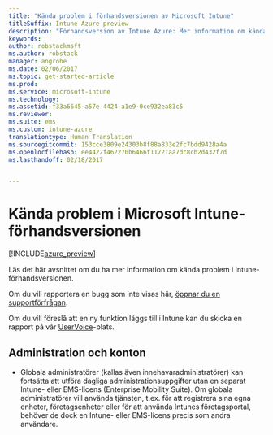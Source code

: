 ```yaml
---
title: "Kända problem i förhandsversionen av Microsoft Intune"
titleSuffix: Intune Azure preview
description: "Förhandsversion av Intune Azure: Mer information om kända problem i förhandsversionen"
keywords: 
author: robstackmsft
ms.author: robstack
manager: angrobe
ms.date: 02/06/2017
ms.topic: get-started-article
ms.prod: 
ms.service: microsoft-intune
ms.technology: 
ms.assetid: f33a6645-a57e-4424-a1e9-0ce932ea83c5
ms.reviewer: 
ms.suite: ems
ms.custom: intune-azure
translationtype: Human Translation
ms.sourcegitcommit: 153cce3809e24303b8f88a833e2fc7bdd9428a4a
ms.openlocfilehash: ee4422f462270b6466f11721aa7dc8cb2d432f7d
ms.lasthandoff: 02/18/2017


---
```


# <a name="known-issues-in-the-microsoft-intune-preview"></a>Kända problem i Microsoft Intune-förhandsversionen


[!INCLUDE[azure_preview](../includes/azure_preview.md)]


Läs det här avsnittet om du ha mer information om kända problem i Intune-förhandsversionen.

Om du vill rapportera en bugg som inte visas här, [öppnar du en supportförfrågan](https://docs.microsoft.com/intune/troubleshoot/how-to-get-support-for-microsoft-intune).

Om du vill föreslå att en ny funktion läggs till i Intune kan du skicka en rapport på vår [UserVoice](https://microsoftintune.uservoice.com/forums/291681-ideas/category/189016-azure-admin-console)-plats.

## <a name="administration-and-accounts"></a>Administration och konton

- Globala administratörer (kallas även innehavaradministratörer) kan fortsätta att utföra dagliga administrationsuppgifter utan en separat Intune- eller EMS-licens (Enterprise Mobility Suite). Om globala administratörer vill använda tjänsten, t.ex. för att registrera sina egna enheter, företagsenheter eller för att använda Intunes företagsportal, behöver de dock en Intune- eller EMS-licens precis som andra användare.


